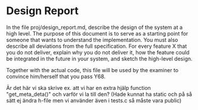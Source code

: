 # Design Report

In the file proj/design_report.md, describe the design of the system at a high level. The purpose of this document is to serve as a starting point for someone that wants to understand the implementation. You must also describe all deviations from the full specification. For every feature X that you do not deliver, explain why you do not deliver it, how the feature could be integrated in the future in your system, and sketch the high-level design.

Together with the actual code, this file will be used by the examiner to convince him/herself that you pass Y68.


Är det här vi ska skrive ex. att vi har en extra hjälp function "get_meta_deta()" och varför vi la till den?
    (Hade kunnat ha static och på så sätt ej ändra h-file men vi använder även i tests.c så måste vara public)